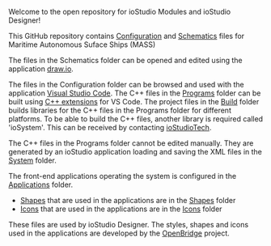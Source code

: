 Welcome to the open repository for ioStudio Modules and ioStudio Designer!

This GitHub repository contains [Configuration](https://github.com/omi-iost/iostudio-modules/tree/main/Configuration) and [Schematics](https://github.com/omi-iost/iostudio-modules/tree/main/Schematics) files for Maritime Autonomous Suface Ships (MASS)

The files in the Schematics folder can be opened and edited using the application [draw.io](https://app.diagrams.net/).

The files in the Configuration folder can be browsed and used with the application [Visual Studio Code](https://code.visualstudio.com/). The C++ files in the [Programs](https://github.com/omi-iost/iostudio-modules/tree/main/Configuration/Projects/MASS/Programs) folder can be built using [C++ extensions](https://code.visualstudio.com/docs/cpp/introvideos-cpp) for VS Code. The project files in the [Build](https://github.com/omi-iost/iostudio-modules/tree/main/Configuration/Projects/MASS/Build) folder builds libraries for the C++ files in the Programs folder for different platforms. To be able to build the C++ files, another library is required called 'ioSystem'. This can be received by contacting [ioStudioTech](https://www.iostudiotech.com/contact).

The C++ files in the Programs folder cannot be edited manually. They are generated by an ioStudio application loading and saving the XML files in the [System](https://github.com/omi-iost/iostudio-modules/tree/main/Configuration/Projects/MASS/System) folder.

The front-end applications operating the system is configured in the [Applications](https://github.com/omi-iost/iostudio-modules/tree/main/Configuration/Projects/MASS/Applications) folder.
- [Shapes](../Configuration/Shapes/Shapes.md) that are used in the applications are in the [Shapes](https://github.com/omi-iost/iostudio-modules/tree/main/Configuration/Shapes) folder
- [Icons](../Configuration/Icons/Icons.md) that are used in the applications are in the  [Icons](https://github.com/omi-iost/iostudio-modules/tree/main/Configuration/Icons) folder

These files are used by ioStudio Designer. The styles, shapes and icons used in the applications are developed by the [OpenBridge](https://www.openbridge.no/) project.

